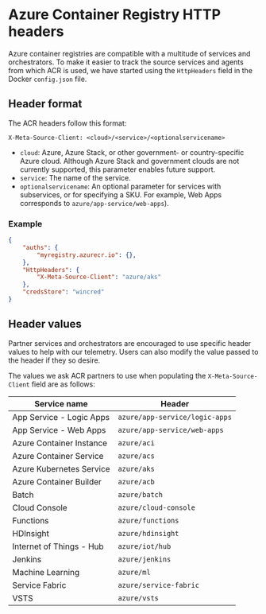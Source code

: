 
# Azure Container Registry HTTP headers

Azure container registries are compatible with a multitude of services and orchestrators. To make it easier to track the source services and agents from which ACR is used, we have started using the `HttpHeaders` field in the Docker `config.json` file.

## Header format

The ACR headers follow this format:

```HTTP
X-Meta-Source-Client: <cloud>/<service>/<optionalservicename>
```

* `cloud`: Azure, Azure Stack, or other government- or country-specific Azure cloud. Although Azure Stack and government clouds are not currently supported, this parameter enables future support.
* `service`: The name of the service.
* `optionalservicename`: An optional parameter for services with subservices, or for specifying a SKU. For example, Web Apps corresponds to `azure/app-service/web-apps`).

### Example

```JSON
{
	"auths": {
		"myregistry.azurecr.io": {},
	},
	"HttpHeaders": {
		"X-Meta-Source-Client": "azure/aks"
	},
	"credsStore": "wincred"
}
```

## Header values

Partner services and orchestrators are encouraged to use specific header values to help with our telemetry. Users can also modify the value passed to the header if they so desire.

The values we ask ACR partners to use when populating the `X-Meta-Source-Client` field are as follows:

| Service name              | Header                                  |
| ------------------------- | --------------------------------------- |
| App Service - Logic Apps  | `azure/app-service/logic-apps`          |
| App Service - Web Apps    | `azure/app-service/web-apps`            |
| Azure Container Instance  | `azure/aci`                             |
| Azure Container Service   | `azure/acs`                             |
| Azure Kubernetes Service  | `azure/aks`                             |
| Azure Container Builder   | `azure/acb`                             |
| Batch                     | `azure/batch`                           |
| Cloud Console             | `azure/cloud-console`                   |
| Functions                 | `azure/functions`                       |
| HDInsight                 | `azure/hdinsight`                       |
| Internet of Things - Hub  | `azure/iot/hub`                         |
| Jenkins                   | `azure/jenkins`                         |
| Machine Learning          | `azure/ml`                              |
| Service Fabric            | `azure/service-fabric`                  |
| VSTS                      | `azure/vsts`                            |
